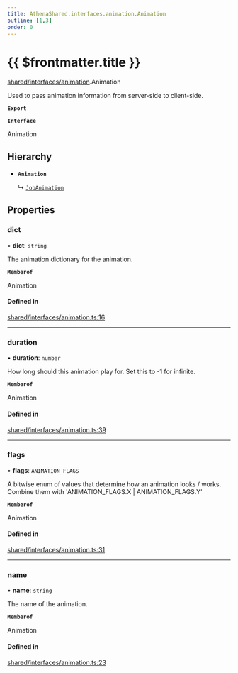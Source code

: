 ```yaml
---
title: AthenaShared.interfaces.animation.Animation
outline: [1,3]
order: 0
---
```


# {{ $frontmatter.title }}


[shared/interfaces/animation](../modules/shared_interfaces_animation.md).Animation

Used to pass animation information from server-side to client-side.

**`Export`**

**`Interface`**

Animation

## Hierarchy

- **`Animation`**

  ↳ [`JobAnimation`](shared_interfaces_animation_JobAnimation.md)

## Properties

### dict

• **dict**: `string`

The animation dictionary for the animation.

**`Memberof`**

Animation

#### Defined in

[shared/interfaces/animation.ts:16](https://github.com/Stuyk/altv-athena/blob/217ba5f/src/core/shared/interfaces/animation.ts#L16)

___

### duration

• **duration**: `number`

How long should this animation play for.
Set this to -1 for infinite.

**`Memberof`**

Animation

#### Defined in

[shared/interfaces/animation.ts:39](https://github.com/Stuyk/altv-athena/blob/217ba5f/src/core/shared/interfaces/animation.ts#L39)

___

### flags

• **flags**: `ANIMATION_FLAGS`

A bitwise enum of values that determine how an animation looks / works.
Combine them with 'ANIMATION_FLAGS.X | ANIMATION_FLAGS.Y'

**`Memberof`**

Animation

#### Defined in

[shared/interfaces/animation.ts:31](https://github.com/Stuyk/altv-athena/blob/217ba5f/src/core/shared/interfaces/animation.ts#L31)

___

### name

• **name**: `string`

The name of the animation.

**`Memberof`**

Animation

#### Defined in

[shared/interfaces/animation.ts:23](https://github.com/Stuyk/altv-athena/blob/217ba5f/src/core/shared/interfaces/animation.ts#L23)
